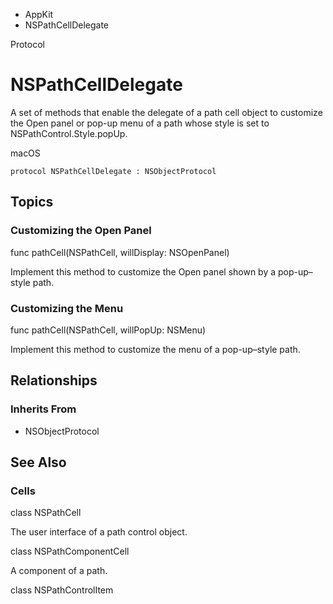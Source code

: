 

- AppKit
-  NSPathCellDelegate 

Protocol

# NSPathCellDelegate

A set of methods that enable the delegate of a path cell object to customize the Open panel or pop-up menu of a path whose style is set to NSPathControl.Style.popUp.

macOS

``` source
protocol NSPathCellDelegate : NSObjectProtocol
```

## Topics

### Customizing the Open Panel

func pathCell(NSPathCell, willDisplay: NSOpenPanel)

Implement this method to customize the Open panel shown by a pop-up–style path.

### Customizing the Menu

func pathCell(NSPathCell, willPopUp: NSMenu)

Implement this method to customize the menu of a pop-up–style path.

## Relationships

### Inherits From

- NSObjectProtocol

## See Also

### Cells

class NSPathCell

The user interface of a path control object.

class NSPathComponentCell

A component of a path.

class NSPathControlItem

